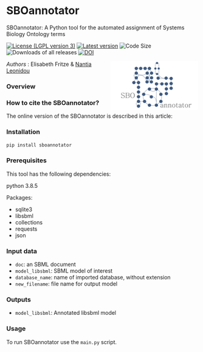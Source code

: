 # SBOannotator

SBOannotator: A Python tool for the automated assignment of Systems Biology Ontology terms

[![License (LGPL version 3)](https://img.shields.io/badge/license-LGPLv3.0-blue.svg?style=plastic)](http://opensource.org/licenses/LGPL-3.0)
[![Latest version](https://img.shields.io/badge/Latest_version-0.9-brightgreen.svg?style=plastic)](https://github.com/draeger-lab/SBOannotator/releases/)
![Code Size](https://img.shields.io/github/languages/code-size/draeger-lab/SBOannotator.svg?style=plastic)
![Downloads of all releases](https://img.shields.io/github/downloads/draeger-lab/SBOannotator/total.svg?style=plastic)
[![DOI](https://zenodo.org/badge/DOI/10.5281/zenodo.7562085.svg)](https://doi.org/10.5281/zenodo.7562085)

<img align="right" src="SBOannotator_logo.png" alt="drawing" width="230"/> 

*Authors* : Elisabeth Fritze & [Nantia Leonidou](https://github.com/NantiaL)

### Overview

### How to cite the SBOannotator?

The online version of the SBOannotator is described in this article: 


### Installation
```
pip install sboannotator
```

### Prerequisites

This tool has the following dependencies:

python 3.8.5

Packages:
* sqlite3
* libsbml
* collections
* requests
* json

### Input data
+ `doc`: an SBML document
+ `model_libsbml`: SBML model of interest
+ `database_name`: name of imported database, without extension
+ `new_filename`: file name for output model


### Outputs
+ `model_libsbml`: Annotated libsbml model
  

### Usage
To run SBOannotator use the `main.py` script.

